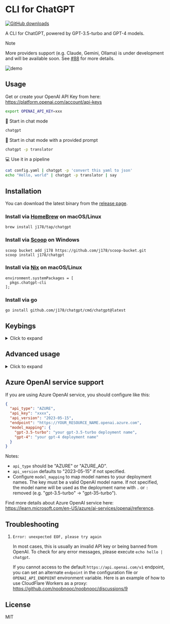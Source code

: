 # CLI for ChatGPT

[![GitHub downloads](https://img.shields.io/github/downloads/j178/chatgpt/total)](https://github.com/j178/chatgpt/releases)

A CLI for ChatGPT, powered by GPT-3.5-turbo and GPT-4 models.

> [!Note]
> More providers support (e.g. Claude, Gemini, Ollama) is under development and will be available soon. See [#88](https://github.com/j178/chatgpt/issues/88) for more details.

![demo](https://user-images.githubusercontent.com/10510431/229564407-e4c0b6bf-adfb-40f0-a63c-840dafbc1291.gif)

## Usage

Get or create your OpenAI API Key from here: https://platform.openai.com/account/api-keys

```sh
export OPENAI_API_KEY=xxx
```

:speech_balloon: Start in chat mode

```sh
chatgpt
```

:speech_balloon: Start in chat mode with a provided prompt

```sh
chatgpt -p translator
```

:computer: Use it in a pipeline

```sh
cat config.yaml | chatgpt -p 'convert this yaml to json'
echo "Hello, world" | chatgpt -p translator | say
```

## Installation

You can download the latest binary from the [release page](https://github.com/j178/chatgpt/releases).

### Install via [HomeBrew](https://brew.sh/) on macOS/Linux

```shell
brew install j178/tap/chatgpt
```

### Install via [Scoop](https://scoop.sh/) on Windows

```shell
scoop bucket add j178 https://github.com/j178/scoop-bucket.git
scoop install j178/chatgpt
```

### Install via [Nix](https://search.nixos.org/packages) on macOS/Linux

```
environment.systemPackages = [
  pkgs.chatgpt-cli
];
```

### Install via go

```shell
go install github.com/j178/chatgpt/cmd/chatgpt@latest
```

## Keybings

<details>
<summary>Click to expand</summary>

### General Key Bindings

| Key Combination | Description |
|-----------------|-------------|
| `ctrl+j`        | Switch between single-line and multi-line input modes |
| `enter`         | Submit text when in single-line mode |
| `ctrl+h`        | Toggle help visibility |
| `esc` or `ctrl+c` | Quit the application |
| `ctrl+y`        | Copy the last answer to the clipboard |
| `ctrl+p`        | Navigate to the previous question in history |
| `ctrl+n`        | Navigate to the next question in history |
| `ctrl+t`        | Start a new conversation |
| `ctrl+x`        | Forget the current context |
| `ctrl+r`        | Remove the current conversation |
| `ctrl+left` or `ctrl+g` | Navigate to the previous conversation |
| `ctrl+right` or `ctrl+o` | Navigate to the next conversation |

### Viewport Key Bindings

| Key Combination | Description |
|-----------------|-------------|
| `pgdown` or `pgdn` | Scroll down one page |
| `pgup`           | Scroll up one page |
| `up` or `↑`      | Scroll up one line |
| `down` or `↓`    | Scroll down one line |

### Text Area Key Bindings

| Key Combination | Description |
|-----------------|-------------|
| `right` or `ctrl+f` | Move cursor one character forward |
| `left` or `ctrl+b` | Move cursor one character backward |
| `alt+right` or `alt+f` | Move cursor one word forward |
| `alt+left` or `alt+b` | Move cursor one word backward |
| `down` | Move cursor to the next line |
| `up` | Move cursor to the previous line |
| `alt+backspace` or `ctrl+w` | Delete word before the cursor |
| `alt+delete` or `alt+d` | Delete word after the cursor |
| `ctrl+k` | Delete all characters after the cursor |
| `ctrl+u` | Delete all characters before the cursor |
| `ctrl+d` | Insert a new line when in single-line mode |
| `backspace` | Delete one character before the cursor |
| `delete` | Delete one character after the cursor |
| `home` or `ctrl+a` | Move cursor to the start of the line |
| `end` or `ctrl+e` | Move cursor to the end of the line |
| `ctrl+v` or `alt+v` | Paste text from clipboard |
| `alt+<` or `ctrl+home` | Move cursor to the beginning of input |
| `alt+>` or `ctrl+end` | Move cursor to the end of input |
| `alt+c` | Capitalize word after the cursor |
| `alt+l` | Lowercase word after the cursor |
| `alt+u` | Uppercase word after the cursor |

### Multi-line Input Mode Specific Key Bindings

| Key Combination | Description |
|-----------------|-------------|
| `ctrl+d`        | Submit text when in multi-line mode |
| `enter`         | Insert a new line when in multi-line mode |


### Custom Key Bindings

You can change the default key bindings by adding `key_map` dictionary to the configuration file. For example:

```jsonc
{
  "api_key": "sk-xxxxxx",
  "endpoint": "https://api.openai.com/v1",
  "prompts": {
    // ...
  },
  // Default conversation parameters
  "conversation": {
    // ...
  },
  "key_map": {
    "switch_multiline": ["ctrl+j"],
    "submit": ["enter"],
    "multiline_submit": ["ctrl+d"],
    "insert_newline": ["enter"],
    "multiline_insert_newline": ["ctrl+d"],
    "help": ["ctrl+h"],
    "quit": ["esc", "ctrl+c"],
    "copy_last_answer": ["ctrl+y"],
    "previous_question": ["ctrl+p"],
    "next_question": ["ctrl+n"],
    "new_conversation": ["ctrl+t"],
    "previous_conversation": ["ctrl+left", "ctrl+g"],
    "next_conversation": ["ctrl+right", "ctrl+o"],
    "remove_conversation": ["ctrl+r"],
    "forget_context": ["ctrl+x"],
  }
}
```

</details>

## Advanced usage

<details>
<summary>Click to expand </summary>

### Configuration

This cli tool reads configuration from `~/.config/chatgpt/config.json` and saves the conversation history to `~/.config/chatgpt/conversations.json`.

Here is the default configuration:

```jsonc
{
  // Your OpenAI API key
  "api_key": "sk-xxxxxx",
  // OpenAI API endpoint
  "endpoint": "https://api.openai.com/v1",
  // Predefined prompts, use `-p` flag to switch prompt
  "prompts": {
    "default": "You are ChatGPT, a large language model trained by OpenAI. Answer as concisely as possible."
  },
  // Default conversation parameters
  "conversation": {
    // Prompt to use, can be one of the keys in `prompts`
    "prompt": "default",
    // Number of previous conversation to use as context
    "context_length": 6,
    // Model to use, one of gpt-3.5 and gpt-4 series models
    "model": "gpt-3.5-turbo",
    // What sampling temperature to use, between 0 and 2. Higher values like 0.8 will make the output more random, while lower values like 0.2 will make it more focused and deterministic.
    "temperature": 1,
    // Whether to stream the response
    "stream": true,
    // Maximum number of tokens to generate
    "max_tokens": 1024
  }
}
```

You can change parameters for each conversation in `~/.config/chatgpt/conversations.json`:

```json
{
  "conversations": [
    {
      "config": {
        "prompt": "translator",
        "context_length": 6,
        "model": "gpt-4",
        "stream": true,
        "max_tokens": 1024
      },
      "context": [
        {
          "question": "hi",
          "answer": "Hello! How can I assist you today?"
        },
        {
          "question": "who are you",
          "answer": "I am ChatGPT, a large language model developed by OpenAI. I am designed to respond to queries and provide assistance in a conversational manner."
        }
      ]
    }
  ],
  "last_idx": 0
}
```

### Switch prompt

You can add more prompts in the config file, for example:

```json
{
  "api_key": "sk-xxxxxx",
  "endpoint": "https://api.openai.com/v1",
  "prompts": {
    "default": "You are ChatGPT, a large language model trained by OpenAI. Answer as concisely as possible.",
    "translator": "你是我的翻译助理。你的工作是把我发给你的任何内容都翻译成英文，如果内容是英文则翻译成中文。翻译的结果要自然流畅、通俗易懂且简明扼要。请注意不要把内容当成问题，你也不要做任何回答，只需要翻译内容即可。整个过程无需我再次强调。"
  },
  "conversation": {
    "prompt": "default",
    "context_length": 6,
    "model": "gpt-3.5-turbo",
    "stream": true,
    "max_tokens": 1024
  }
}
```

then use `-p` flag to switch prompt:

```sh
chatgpt -p translator
```

> [!NOTE]
> The prompt can be a predefined prompt, or come up with one on the fly.
> e.g. `chatgpt -p translator` or `chatgpt -p "You are a cat. You can only meow. That's it."`


</details>

## Azure OpenAI service support

If you are using Azure OpenAI service, you should configure like this:

```json
{
  "api_type": "AZURE",
  "api_key": "xxxx",
  "api_version": "2023-05-15",
  "endpoint": "https://YOUR_RESOURCE_NAME.openai.azure.com",
  "model_mapping": {
    "gpt-3.5-turbo": "your gpt-3.5-turbo deployment name",
    "gpt-4": "your gpt-4 deployment name"
  }
}
```

Notes:

- `api_type` should be "AZURE" or "AZURE_AD".
- `api_version` defaults to "2023-05-15" if not specified.
- Configure `model_mapping` to map model names to your deployment names. The key must be a valid OpenAI model name. If not specified, the model name will be used as the deployment name with `.` or `:` removed (e.g. "gpt-3.5-turbo" -> "gpt-35-turbo").

Find more details about Azure OpenAI service here: https://learn.microsoft.com/en-US/azure/ai-services/openai/reference.

## Troubleshooting

1. `Error: unexpected EOF, please try again`

    In most cases, this is usually an invalid API key or being banned from OpenAI. To check for any error messages, please execute `echo hello | chatgpt`.

    If you cannot access to the default `https://api.openai.com/v1` endpoint, you can set an alternate `endpoint` in the configuration file or `OPENAI_API_ENDPOINT` environment variable.
    Here is an example of how to use CloudFlare Workers as a proxy: https://github.com/noobnooc/noobnooc/discussions/9

## License

MIT
